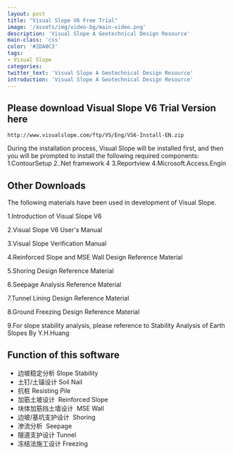 ```yaml
---
layout: post
title: "Visual Slope V6 Free Trial"
image: '/assets/img/video-bg/main-video.png'
description: 'Visual Slope A Geotechnical Design Resource'
main-class: 'css'
color: '#2DA0C3'
tags:
- Visual Slope
categories:
twitter_text: 'Visual Slope A Geotechnical Design Resource'
introduction: 'Visual Slope A Geotechnical Design Resource'
---
```


## Please download Visual Slope V6 Trial Version here

```
http://www.visualslope.com/ftp/VS/Eng/VS6-Install-EN.zip
```

During the installation process, Visual Slope will be installed first, and then you will be prompted to install the following required components:
1.ContourSetup
2..Net framework 4
3.Reportview
4.Microsoft.Access.Engin

 			
## Other Downloads

The following materials have been used in development of Visual Slope.

1.Introduction of Visual Slope V6

2.Visual Slope V6 User's Manual

3.Visual Slope Verification Manual

4.Reinforced Slope and MSE Wall Design Reference Material

5.Shoring Design Reference Material

6.Seepage Analysis Reference Material

7.Tunnel Lining Design Reference Material

8.Ground Freezing Design Reference Material

9.For slope stability analysis, please reference to Stability Analysis of Earth Slopes By Y.H.Huang

## Function of this software

- 边坡稳定分析 Slope Stability 
- 土钉/土锚设计 Soil Nail 
- 抗桩 Resisting Pile
- 加筋土坡设计  Reinforced Slope
- 块体加筋挡土墙设计  MSE Wall
- 边坡/基坑支护设计  Shoring
- 渗流分析  Seepage
- 隧道支护设计 Tunnel 
- 冻结法施工设计 Freezing









